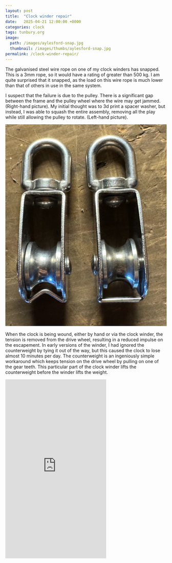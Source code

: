 ```yaml
---
layout: post
title:  "Clock winder repair"
date:   2025-04-21 12:00:00 +0000
categories: clock
tags: tunbury.org
image:
  path: /images/aylesford-snap.jpg
  thumbnail: /images/thumbs/aylesford-snap.jpg
permalink: /clock-winder-repair/
---
```


The galvanised steel wire rope on one of my clock winders has snapped. This is a 3mm rope, so it would have a rating of greater than 500 kg. I am quite surprised that it snapped, as the load on this wire rope is much lower than that of others in use in the same system.

I suspect that the failure is due to the pulley. There is a significant gap between the frame and the pulley wheel where the wire may get jammed. (Right-hand picture). My initial thought was to 3d print a spacer washer, but instead, I was able to squash the entire assembly, removing all the play while still allowing the pulley to rotate. (Left-hand picture).

![](/images/aylesford-pulley.jpg)

When the clock is being wound, either by hand or via the clock winder, the tension is removed from the drive wheel, resulting in a reduced impulse on the escapement. In early versions of the winder, I had ignored the counterweight by tying it out of the way, but this caused the clock to lose almost 10 minutes per day. The counterweight is an ingeniously simple workaround which keeps tension on the drive wheel by pulling on one of the gear teeth. This particular part of the clock winder lifts the counterweight before the winder lifts the weight.

<iframe width="315" height="560"
src="https://www.youtube.com/embed/aozrwtLnFw8"
title="YouTube video player"
frameborder="0"
allow="accelerometer; autoplay; clipboard-write; encrypted-media; gyroscope; picture-in-picture; web-share"
allowfullscreen></iframe>
